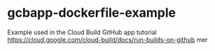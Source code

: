 # gcbapp-dockerfile-example
Example used in the Cloud Build GitHub app tutorial
https://cloud.google.com/cloud-build/docs/run-builds-on-github
mer
